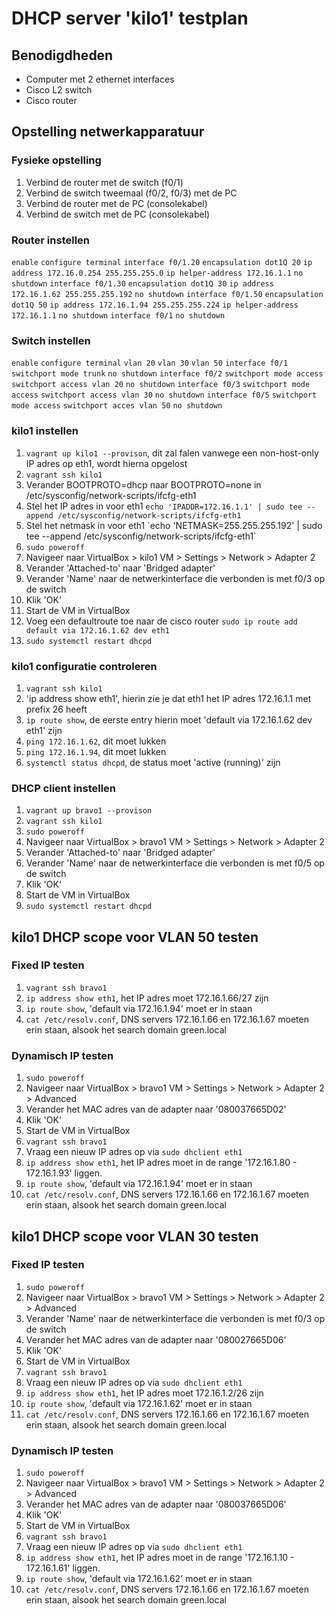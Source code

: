 # DHCP server 'kilo1' testplan

## Benodigdheden
- Computer met 2 ethernet interfaces
- Cisco L2 switch
- Cisco router

## Opstelling netwerkapparatuur
### Fysieke opstelling
1. Verbind de router met de switch (f0/1)
2. Verbind de switch tweemaal (f0/2, f0/3) met de PC
3. Verbind de router met de PC (consolekabel)
4. Verbind de switch met de PC (consolekabel)

### Router instellen
`enable`
`configure terminal`
`interface f0/1.20`
`encapsulation dot1Q 20`
`ip address 172.16.0.254 255.255.255.0`
`ip helper-address 172.16.1.1`
`no shutdown`
`interface f0/1.30`
`encapsulation dot1Q 30`
`ip address 172.16.1.62 255.255.255.192`
`no shutdown`
`interface f0/1.50`
`encapsulation dot1Q 50`
`ip address 172.16.1.94 255.255.255.224`
`ip helper-address 172.16.1.1`
`no shutdown`
`interface f0/1`
`no shutdown`

### Switch instellen
`enable`
`configure terminal`
`vlan 20`
`vlan 30`
`vlan 50`
`interface f0/1`
`switchport mode trunk`
`no shutdown`
`interface f0/2`
`switchport mode access`
`switchport access vlan 20`
`no shutdown`
`interface f0/3`
`switchport mode access`
`switchport access vlan 30`
`no shutdown`
`interface f0/5`
`switchport mode access`
`switchport acces vlan 50`
`no shutdown`

### kilo1 instellen
1. `vagrant up kilo1 --provison`, dit zal falen vanwege een non-host-only IP adres op eth1, wordt hierna opgelost
2. `vagrant ssh kilo1`
3. Verander BOOTPROTO=dhcp naar BOOTPROTO=none in /etc/sysconfig/network-scripts/ifcfg-eth1
4. Stel het IP adres in voor eth1 `echo 'IPADDR=172.16.1.1' | sudo tee --append /etc/sysconfig/network-scripts/ifcfg-eth1`
5. Stel het netmask in voor eth1 `echo 'NETMASK=255.255.255.192' | sudo tee --append /etc/sysconfig/network-scripts/ifcfg-eth1´
6. `sudo poweroff`
7. Navigeer naar VirtualBox > kilo1 VM > Settings > Network > Adapter 2
8. Verander 'Attached-to' naar 'Bridged adapter'
9. Verander 'Name' naar de netwerkinterface die verbonden is met f0/3 op de switch
10. Klik 'OK'
11. Start de VM in VirtualBox
12. Voeg een defaultroute toe naar de cisco router `sudo ip route add default via 172.16.1.62 dev eth1`
13. `sudo systemctl restart dhcpd`

### kilo1 configuratie controleren
1. `vagrant ssh kilo1`
2. 'ip address show eth1', hierin zie je dat eth1 het IP adres 172.16.1.1 met prefix 26 heeft
3. `ip route show`, de eerste entry hierin moet 'default via 172.16.1.62 dev eth1' zijn
4. `ping 172.16.1.62`, dit moet lukken
5. `ping 172.16.1.94`, dit moet lukken
6. `systemctl status dhcpd`, de status moet 'active (running)' zijn

### DHCP client instellen
1. `vagrant up bravo1 --provison`
2. `vagrant ssh kilo1`
3. `sudo poweroff`
4. Navigeer naar VirtualBox > bravo1 VM > Settings > Network > Adapter 2
5. Verander 'Attached-to' naar 'Bridged adapter'
6. Verander 'Name' naar de netwerkinterface die verbonden is met f0/5 op de switch
7. Klik 'OK'
8. Start de VM in VirtualBox
9. `sudo systemctl restart dhcpd`

## kilo1 DHCP scope voor VLAN 50 testen
### Fixed IP testen
1. `vagrant ssh bravo1`
2. `ip address show eth1`, het IP adres moet 172.16.1.66/27 zijn
3. `ip route show`, 'default via 172.16.1.94' moet er in staan
4. `cat /etc/resolv.conf`, DNS servers 172.16.1.66 en 172.16.1.67 moeten erin staan, alsook het search domain green.local

### Dynamisch IP testen
1. `sudo poweroff`
2. Navigeer naar VirtualBox > bravo1 VM > Settings > Network > Adapter 2 > Advanced
3. Verander het MAC adres van de adapter naar '080037665D02'
4. Klik 'OK'
5. Start de VM in VirtualBox
6. `vagrant ssh bravo1`
7. Vraag een nieuw IP adres op via `sudo dhclient eth1`
8. `ip address show eth1`, het IP adres moet in de range '172.16.1.80 - 172.16.1.93' liggen.
9. `ip route show`, 'default via 172.16.1.94' moet er in staan
10. `cat /etc/resolv.conf`, DNS servers 172.16.1.66 en 172.16.1.67 moeten erin staan, alsook het search domain green.local

## kilo1 DHCP scope voor VLAN 30 testen
### Fixed IP testen
1. `sudo poweroff`
2. Navigeer naar VirtualBox > bravo1 VM > Settings > Network > Adapter 2 > Advanced
3. Verander 'Name' naar de netwerkinterface die verbonden is met f0/3 op de switch
4. Verander het MAC adres van de adapter naar '080027665D06'
5. Klik 'OK'
6. Start de VM in VirtualBox
7. `vagrant ssh bravo1`
8. Vraag een nieuw IP adres op via `sudo dhclient eth1`
9. `ip address show eth1`, het IP adres moet 172.16.1.2/26 zijn
10. `ip route show`, 'default via 172.16.1.62' moet er in staan
11. `cat /etc/resolv.conf`, DNS servers 172.16.1.66 en 172.16.1.67 moeten erin staan, alsook het search domain green.local

### Dynamisch IP testen
1. `sudo poweroff`
2. Navigeer naar VirtualBox > bravo1 VM > Settings > Network > Adapter 2 > Advanced
3. Verander het MAC adres van de adapter naar '080037665D06'
4. Klik 'OK'
5. Start de VM in VirtualBox
6. `vagrant ssh bravo1`
7. Vraag een nieuw IP adres op via `sudo dhclient eth1`
8. `ip address show eth1`, het IP adres moet in de range '172.16.1.10 - 172.16.1.61' liggen.
9. `ip route show`, 'default via 172.16.1.62' moet er in staan
10. `cat /etc/resolv.conf`, DNS servers 172.16.1.66 en 172.16.1.67 moeten erin staan, alsook het search domain green.local
